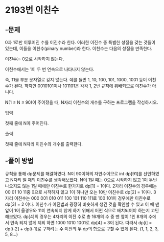 # 2193번 이친수
## -문제
0과 1로만 이루어진 수를 이진수라 한다. 이러한 이진수 중 특별한 성질을 갖는 것들이 있는데, 이들을 이친수(pinary number)라 한다. 이친수는 다음의 성질을 만족한다.

이친수는 0으로 시작하지 않는다.

이친수에서는 1이 두 번 연속으로 나타나지 않는다. 

즉, 11을 부분 문자열로 갖지 않는다.
예를 들면 1, 10, 100, 101, 1000, 1001 등이 이친수가 된다. 하지만 0010101이나 101101은 각각 1, 2번 규칙에 위배되므로 이친수가 아니다.

N(1 ≤ N ≤ 90)이 주어졌을 때, N자리 이친수의 개수를 구하는 프로그램을 작성하시오.

입력

첫째 줄에 N이 주어진다.

출력

첫째 줄에 N자리 이친수의 개수를 출력한다.

## -풀이 방법
규칙을 통해 dp문제를 해결하였다. N이 90이하의 자연수이므로 int dp[91]를 선언하였고 N자리 일 때의 이친수를 생각해보았다. N이 1일 때는 0으로 시작하지 않고 1이 두번 나오지도 않는 1일 때에만 이친수로 한가지로
dp[1] = 1이다. 2자리 이친수의 경우에는 00 01 10 11중 0으로 시작하지 않고 1이 하나만 오는 10만 이친수로 dp[2] = 1이다. 3자리 이친수는 000 001 010 011 100 101 110 111로
100 101이 경우에만 이친수로 dp[3] = 2 이다. 이친수가 이진법과 굉장히 비슷하게 생긴 것을 확인할 수 있고 이 때 맨 앞이 1이 올경우와 11이 연속되지 않게 하기 위해서
어떤 식으로 배치되어야 하는지 고민해보았다. dp[4]의 경우는 4자리의 이진 수로 총 16개의 수 중 맨 앞이 1인 8개의 수에서 연속 되지 않게 제외 하면 1000 1010 1001로 dp[4] = 3이 된다.
따라서 dp[i] = dp[i-2] + dp[i-1]로 구하려는 수 이전의 두 dp의 합으로 구할 수 있게 된다. (1, 1, 2, 3, 5, 8...)
